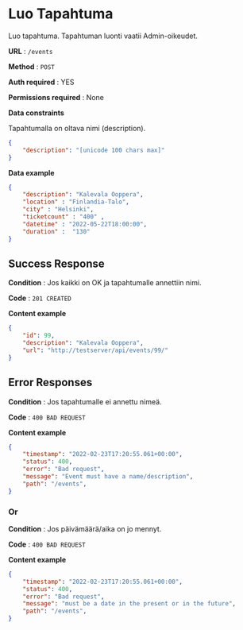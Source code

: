 # Luo Tapahtuma

Luo tapahtuma. Tapahtuman luonti vaatii Admin-oikeudet.

**URL** : `/events`

**Method** : `POST`

**Auth required** : YES

**Permissions required** : None

**Data constraints**

Tapahtumalla on oltava nimi (description).

```json
{
    "description": "[unicode 100 chars max]"
}
```

**Data example** 

```json
{
    "description": "Kalevala Ooppera",
    "location" : "Finlandia-Talo",
    "city" : "Helsinki",
    "ticketcount" : "400" ,
    "datetime" : "2022-05-22T18:00:00",
    "duration" :  "130"
}
```

## Success Response

**Condition** : Jos kaikki on OK ja tapahtumalle annettiin nimi.

**Code** : `201 CREATED`

**Content example**

```json
{
    "id": 99,
    "description": "Kalevala Ooppera",
    "url": "http://testserver/api/events/99/"
}
```

## Error Responses

**Condition** : Jos tapahtumalle ei annettu nimeä.

**Code** : `400 BAD REQUEST`

**Content example**

```json
{
    "timestamp": "2022-02-23T17:20:55.061+00:00",
    "status": 400,
    "error": "Bad request",    
    "message": "Event must have a name/description",
    "path": "/events",
}
```

### Or

**Condition** : Jos päivämäärä/aika on jo mennyt.

**Code** : `400 BAD REQUEST`

**Content example**

```json
{
    "timestamp": "2022-02-23T17:20:55.061+00:00",
    "status": 400,
    "error": "Bad request",    
    "message": "must be a date in the present or in the future",
    "path": "/events",
}
```

